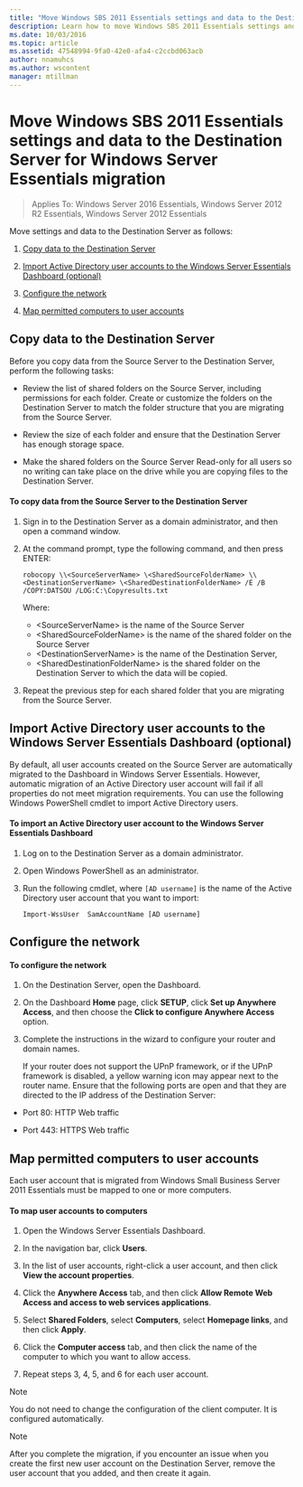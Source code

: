 ```yaml
---
title: "Move Windows SBS 2011 Essentials settings and data to the Destination Server for Windows Server Essentials migration"
description: Learn how to move Windows SBS 2011 Essentials settings and data to the Destination Server for Windows Server Essentials migration.
ms.date: 10/03/2016
ms.topic: article
ms.assetid: 47548994-9fa0-42e0-afa4-c2ccbd063acb
author: nnamuhcs
ms.author: wscontent
manager: mtillman
---
```


# Move Windows SBS 2011 Essentials settings and data to the Destination Server for Windows Server Essentials migration

>Applies To: Windows Server 2016 Essentials, Windows Server 2012 R2 Essentials, Windows Server 2012 Essentials

Move settings and data to the Destination Server as follows:


1.  [Copy data to the Destination Server](Move-Windows-SBS-2011-Essentials-to-the-Destination-Server-for-migration.md#BKMK_CopyData)

2.  [Import Active Directory user accounts to the Windows Server Essentials Dashboard (optional)](Move-Windows-SBS-2011-Essentials-to-the-Destination-Server-for-migration.md#BKMK_ImportADaccounts)

3.  [Configure the network](Move-Windows-SBS-2011-Essentials-to-the-Destination-Server-for-migration.md#BKMK_Network)

4.  [Map permitted computers to user accounts](Move-Windows-SBS-2011-Essentials-to-the-Destination-Server-for-migration.md#BKMK_MapPermittedComputers)

##  <a name="BKMK_CopyData"></a> Copy data to the Destination Server
 Before you copy data from the Source Server to the Destination Server, perform the following tasks:

-   Review the list of shared folders on the Source Server, including permissions for each folder. Create or customize the folders on the Destination Server to match the folder structure that you are migrating from the Source Server.

-   Review the size of each folder and ensure that the Destination Server has enough storage space.

-   Make the shared folders on the Source Server Read-only for all users so no writing can take place on the drive while you are copying files to the Destination Server.

#### To copy data from the Source Server to the Destination Server

1.  Sign in to the Destination Server as a domain administrator, and then open a command window.

2.  At the command prompt, type the following command, and then press ENTER:

    `robocopy \\<SourceServerName> \<SharedSourceFolderName> \\<DestinationServerName> \<SharedDestinationFolderName> /E /B /COPY:DATSOU /LOG:C:\Copyresults.txt`

     Where:
     - \<SourceServerName\> is the name of the Source Server
     - \<SharedSourceFolderName\> is the name of the shared folder on the Source Server
     - \<DestinationServerName\> is the name of the Destination Server,
     - \<SharedDestinationFolderName\> is the shared folder on the Destination Server to which the data will be copied.

3.  Repeat the previous step for each shared folder that you are migrating from the Source Server.

##  <a name="BKMK_ImportADaccounts"></a> Import Active Directory user accounts to the Windows Server Essentials Dashboard (optional)
 By default, all user accounts created on the Source Server are automatically migrated to the Dashboard in Windows Server Essentials. However, automatic migration of an Active Directory user account will fail if all properties do not meet migration requirements. You can use the following Windows PowerShell cmdlet to import Active Directory users.

#### To import an Active Directory user account to the Windows Server Essentials Dashboard

1.  Log on to the Destination Server as a domain administrator.

2.  Open Windows PowerShell as an administrator.

3.  Run the following cmdlet, where `[AD username]` is the name of the Active Directory user account that you want to import:

     `Import-WssUser  SamAccountName [AD username]`

##  <a name="BKMK_Network"></a> Configure the network

#### To configure the network

1. On the Destination Server, open the Dashboard.

2. On the Dashboard **Home** page, click **SETUP**, click **Set up Anywhere Access**, and then choose the **Click to configure Anywhere Access** option.

3. Complete the instructions in the wizard to configure your router and domain names.

   If your router does not support the UPnP framework, or if the UPnP framework is disabled, a yellow warning icon may appear next to the router name. Ensure that the following ports are open and that they are directed to the IP address of the Destination Server:

-   Port 80: HTTP Web traffic

-   Port 443: HTTPS Web traffic

##  <a name="BKMK_MapPermittedComputers"></a> Map permitted computers to user accounts
 Each user account that is migrated from Windows Small Business Server 2011 Essentials must be mapped to one or more computers.

#### To map user accounts to computers

1.  Open the  Windows Server Essentials Dashboard.

2.  In the navigation bar, click **Users**.

3.  In the list of user accounts, right-click a user account, and then click **View the account properties**.

4.  Click the **Anywhere Access** tab, and then click **Allow Remote Web Access and access to web services applications**.

5.  Select **Shared Folders**, select **Computers**, select **Homepage links**, and then click **Apply**.

6.  Click the **Computer access** tab, and then click the name of the computer to which you want to allow access.

7.  Repeat steps 3, 4, 5, and 6 for each user account.

> [!NOTE]
>  You do not need to change the configuration of the client computer. It is configured automatically.

> [!NOTE]
>  After you complete the migration, if you encounter an issue when you create the first new user account on the Destination Server, remove the user account that you added, and then create it again.
